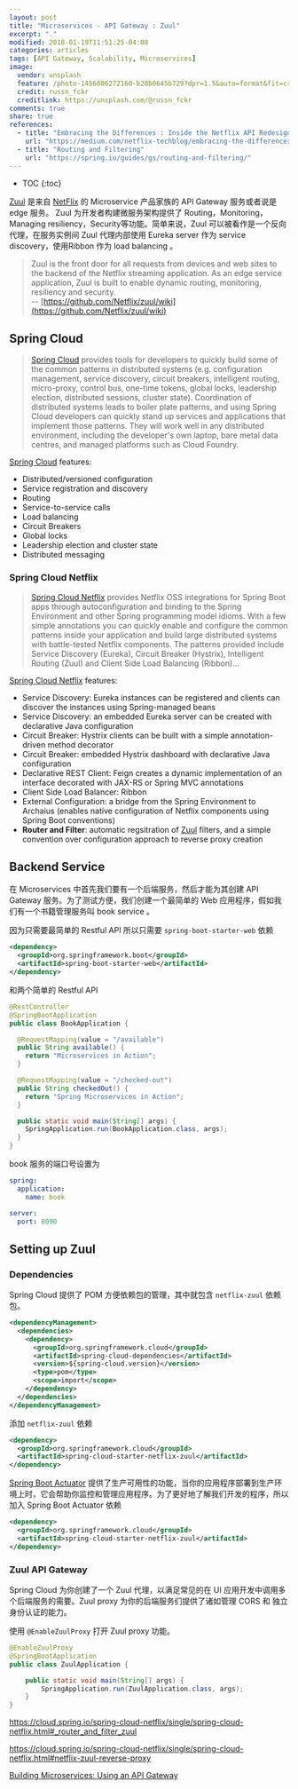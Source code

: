 ```yaml
---
layout: post
title: "Microservices - API Gateway : Zuul"
excerpt: "."
modified: 2018-01-19T11:51:25-04:00
categories: articles
tags: [API Gateway, Scalability, Microservices]
image:
  vendor: unsplash
  feature: /photo-1456086272160-b28b0645b729?dpr=1.5&auto=format&fit=crop&w=1500&h=844&q=80&cs=tinysrgb&crop=
  credit: russn_fckr
  creditlink: https://unsplash.com/@russn_fckr
comments: true
share: true
references:
  - title: "Embracing the Differences : Inside the Netflix API Redesign"
    url: "https://medium.com/netflix-techblog/embracing-the-differences-inside-the-netflix-api-redesign-15fd8b3dc49d"
  - title: "Routing and Filtering"
    url: "https://spring.io/guides/gs/routing-and-filtering/"
---
```


* TOC
{:toc}

[Zuul][zuul] 是来自 [NetFlix][NetFlix] 的 Microservice 产品家族的 API Gateway 服务或者说是 edge 服务。 Zuul 为开发者构建微服务架构提供了 Routing，Monitoring，Managing resiliency，Security等功能。简单来说，Zuul 可以被看作是一个反向代理，在服务实例间 Zuul 代理内部使用 Eureka server 作为 service discovery，使用Ribbon 作为 load balancing 。

> Zuul is the front door for all requests from devices and web sites to the backend of the Netflix streaming application. As an edge service application, Zuul is built to enable dynamic routing, monitoring, resiliency and security.<br>
  -- [https://github.com/Netflix/zuul/wiki](https://github.com/Netflix/zuul/wiki)

## Spring Cloud

> [Spring Cloud][spring-cloud] provides tools for developers to quickly build some of the common patterns in distributed systems (e.g. configuration management, service discovery, circuit breakers, intelligent routing, micro-proxy, control bus, one-time tokens, global locks, leadership election, distributed sessions, cluster state). Coordination of distributed systems leads to boiler plate patterns, and using Spring Cloud developers can quickly stand up services and applications that implement those patterns. They will work well in any distributed environment, including the developer's own laptop, bare metal data centres, and managed platforms such as Cloud Foundry.

[Spring Cloud][spring-cloud] features:

* Distributed/versioned configuration
* Service registration and discovery
* Routing
* Service-to-service calls
* Load balancing
* Circuit Breakers
* Global locks
* Leadership election and cluster state
* Distributed messaging

### Spring Cloud Netflix

> [Spring Cloud Netflix][spring-cloud-netflix] provides Netflix OSS integrations for Spring Boot apps through autoconfiguration and binding to the Spring Environment and other Spring programming model idioms. With a few simple annotations you can quickly enable and configure the common patterns inside your application and build large distributed systems with battle-tested Netflix components. The patterns provided include Service Discovery (Eureka), Circuit Breaker (Hystrix), Intelligent Routing (Zuul) and Client Side Load Balancing (Ribbon)...

[Spring Cloud Netflix][spring-cloud-netflix] features:

* Service Discovery: Eureka instances can be registered and clients can discover the instances using Spring-managed beans
* Service Discovery: an embedded Eureka server can be created with declarative Java configuration
* Circuit Breaker: Hystrix clients can be built with a simple annotation-driven method decorator
* Circuit Breaker: embedded Hystrix dashboard with declarative Java configuration
* Declarative REST Client: Feign creates a dynamic implementation of an interface decorated with JAX-RS or Spring MVC annotations
* Client Side Load Balancer: Ribbon
* External Configuration: a bridge from the Spring Environment to Archaius (enables native configuration of Netflix components using Spring Boot conventions)
* __Router and Filter__: automatic regsitration of [Zuul][zuul] filters, and a simple convention over configuration approach to reverse proxy creation

## Backend Service

在 Microservices 中首先我们要有一个后端服务，然后才能为其创建 API Gateway 服务。为了测试方便，我们创建一个最简单的 Web 应用程序，假如我们有一个书籍管理服务叫 book service 。

因为只需要最简单的 Restful API 所以只需要 `spring-boot-starter-web` 依赖

```xml
<dependency>
  <groupId>org.springframework.boot</groupId>
  <artifactId>spring-boot-starter-web</artifactId>
</dependency>
```

和两个简单的 Restful API

```java
@RestController
@SpringBootApplication
public class BookApplication {

  @RequestMapping(value = "/available")
  public String available() {
    return "Microservices in Action";
  }

  @RequestMapping(value = "/checked-out")
  public String checkedOut() {
    return "Spring Microservices in Action";
  }

  public static void main(String[] args) {
    SpringApplication.run(BookApplication.class, args);
  }
}
```

book 服务的端口号设置为

```yaml
spring:
  application:
    name: book

server:
  port: 8090
```

## Setting up Zuul

### Dependencies

Spring Cloud 提供了 POM 方便依赖包的管理，其中就包含 `netflix-zuul` 依赖包。

```xml
<dependencyManagement>
  <dependencies>
    <dependency>
      <groupId>org.springframework.cloud</groupId>
      <artifactId>spring-cloud-dependencies</artifactId>
      <version>${spring-cloud.version}</version>
      <type>pom</type>
      <scope>import</scope>
    </dependency>
  </dependencies>
</dependencyManagement>
```

添加 `netflix-zuul` 依赖

```xml
<dependency>
  <groupId>org.springframework.cloud</groupId>
  <artifactId>spring-cloud-starter-netflix-zuul</artifactId>
</dependency>
```

[Spring Boot Actuator][spring-boot-actuator] 提供了生产可用性的功能，当你的应用程序部署到生产环境上时，它会帮助你监控和管理应用程序。为了更好地了解我们开发的程序，所以加入 Spring Boot Actuator 依赖

```xml
<dependency>
  <groupId>org.springframework.cloud</groupId>
  <artifactId>spring-cloud-starter-netflix-zuul</artifactId>
</dependency>
```

### Zuul API Gateway

Spring Cloud 为你创建了一个 Zuul 代理，以满足常见的在 UI 应用开发中调用多个后端服务的需要。Zuul proxy 为你的后端服务们提供了诸如管理 CORS 和 独立身份认证的能力。

使用 `@EnableZuulProxy` 打开 Zuul proxy 功能。

```java
@EnableZuulProxy
@SpringBootApplication
public class ZuulApplication {

	public static void main(String[] args) {
		SpringApplication.run(ZuulApplication.class, args);
	}
}
```


https://cloud.spring.io/spring-cloud-netflix/single/spring-cloud-netflix.html#_router_and_filter_zuul

https://cloud.spring.io/spring-cloud-netflix/single/spring-cloud-netflix.html#netflix-zuul-reverse-proxy



[Building Microservices: Using an API Gateway](https://www.nginx.com/blog/building-microservices-using-an-api-gateway/)

[zuul]:https://github.com/Netflix/zuul
[NetFlix]:https://www.netflix.com/
[spring-cloud]:http://projects.spring.io/spring-cloud/
[spring-cloud-netflix]:https://cloud.spring.io/spring-cloud-netflix/
[spring-boot-actuator]:https://docs.spring.io/spring-boot/docs/current/reference/htmlsingle/#production-ready
